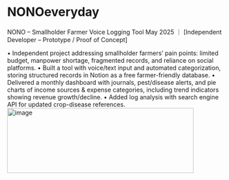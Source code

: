 # NONOeveryday

NONO – Smallholder Farmer Voice Logging Tool 
May 2025 ｜ [Independent Developer – Prototype / Proof of Concept]

• Independent project addressing smallholder farmers’ pain points: limited budget, manpower shortage, fragmented records, and reliance on social platforms.
• Built a tool with voice/text input and automated categorization, storing structured records in Notion as a free farmer-friendly database.
• Delivered a monthly dashboard with journals, pest/disease alerts, and pie charts of income sources & 
 expense categories, including trend indicators showing revenue growth/decline.
• Added log analysis with search engine API for updated crop-disease references.
<img width="432" height="151" alt="image" src="https://github.com/user-attachments/assets/1fbff25f-199e-4309-a26f-f8b0911f8980" />
